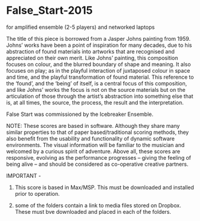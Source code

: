 # False_Start-2015
for amplified ensemble (2-5 players) and networked laptops


The title of this piece is borrowed from a Jasper Johns painting from 1959. Johns’ works have been a point of inspiration for many decades, due to his abstraction of found materials into artworks that are recognised and appreciated on their own merit. Like Johns’ painting, this composition focuses on colour, and the blurred boundary of shape and meaning. It also focuses on play; as in the playful interaction of juxtaposed colour in space and time, and the playful transformation of found material. This reference to the ‘found’, and the ‘being’ of itself, is a central focus of this composition, and like Johns’ works the focus is not on the source materials but on the articulation of those through the artist’s abstraction into something else that is, at all times, the source, the process, the result and the interpretation.

False Start was commissioned by the Icebreaker Ensemble.

NOTE: These scores are based in software. Although they share many similar properties to that of paper based/traditional scoring methods, they also benefit from the usability and functionality of dynamic software environments. The visual information will be familiar to the musician and welcomed by a curious spirit of adventure. Above all, these scores are responsive, evolving as the performance progresses – giving the feeling of being alive – and should be considered as co-operative creative partners.

IMPORTANT - 

1) This score is based in Max/MSP. This must be downloaded and installed prior to operation.

2) some of the folders contain a link to media files stored on Dropbox. These must bve downloaded and placed in each of the folders.
